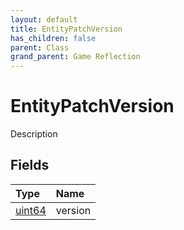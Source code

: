 ```yaml
---
layout: default
title: EntityPatchVersion
has_children: false
parent: Class
grand_parent: Game Reflection
---
```

# EntityPatchVersion
Description 

## Fields
| Type | Name |
|:-------------|:--------------|
| [uint64](/game-reflection/components/uint64.md) | version |
